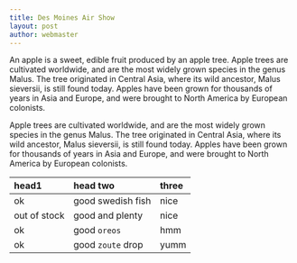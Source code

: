 ```yaml
---
title: Des Moines Air Show
layout: post
author: webmaster
---
```

An apple is a sweet, edible fruit produced by an apple tree. Apple trees are cultivated worldwide, and are the most widely grown species in
the genus Malus. The tree originated in Central Asia, where its wild ancestor, Malus sieversii, 
is still found today. Apples have been grown for thousands of
years in Asia and Europe, and were brought to North America by European colonists.

Apple trees are cultivated worldwide, and are the most widely grown species in
the genus Malus. The tree originated in Central Asia, where its wild ancestor,
Malus sieversii, is still found today. Apples have been grown for thousands of
years in Asia and Europe, and were brought to North America by European
colonists.

| head1        | head two          | three |
|:-------------|:------------------|:------|
| ok           | good swedish fish | nice  |
| out of stock | good and plenty   | nice  |
| ok           | good `oreos`      | hmm   |
| ok           | good `zoute` drop | yumm  |